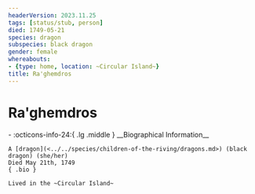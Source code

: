 ```yaml
---
headerVersion: 2023.11.25
tags: [status/stub, person]
died: 1749-05-21
species: dragon
subspecies: black dragon
gender: female
whereabouts:
- {type: home, location: ~Circular Island~}
title: Ra'ghemdros
---
```

# Ra'ghemdros
<div class="grid cards ext-narrow-margin ext-one-column" markdown>
- :octicons-info-24:{ .lg .middle } __Biographical Information__

    A [dragon](<../../species/children-of-the-riving/dragons.md>) (black dragon) (she/her)  
    Died May 21th, 1749  
    { .bio }

    Lived in the ~Circular Island~
</div>


